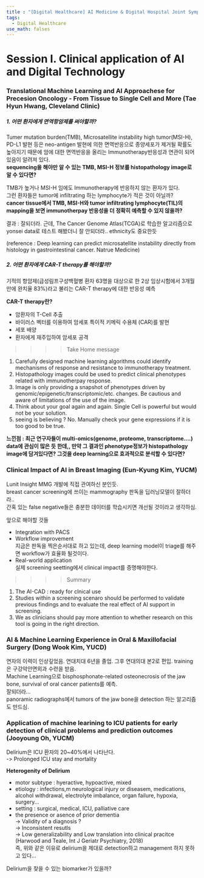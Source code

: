 ```yaml
---
title : "[Digital Healthcare] AI Medicine & Digital Hospital Joint Symposium"
tags:
  - Digital Healthcare
use_math: falses
---
```



# Session I. Clinical application of AI and Digital Technology
### Translational Machine Learning and AI Approachese for Precesion Oncology - From Tissue to Single Cell and More (Tae Hyun Hwang, Cleveland Clinic)
    
##### 1. 어떤 환자에게 면역항암제를 써야할까?  

Tumer mutation burden(TMB), Microsatellite instability high tumor(MSI-H), PD-L1 발현 등은 neo-antigen 발현에 의한 면역반응으로 종양세포가 제거될 확률도 높아지기 때문에 암에 대한 면역반응을 올리는 Immunotherapy반응성과 연관이 되어있음이 알려져 있다.  
**sequencing을 해야만 알 수 있는 TMB, MSI-H 정보를 histopathology image로 알 수 있다면?**  
  
TMB가 높거나 MSI-H 임에도 Immunotherapy에 반응하지 않는 환자가 있다.  
그런 환자들은 tumor에 infiltrating 하는 lymphocyte가 적은 것이 아닐까?  
**cancer tissue에서 TMB, MSI-H와 tumor infiltrating lymphocyte(TIL)의 mapping을 보면 immunotherpay 반응성을 더 정확히 예측할 수 있지 않을까?**  

결과 : 잘되더라. 근데, The Cancer Genome Atlas(TCGA)로 학습한 알고리즘으로 yonsei data로 테스트 해봤더니 잘 안되더라.. ethnicity도 중요한듯 
       
  
(reference : Deep learning can predict microsatellite instability directly from histology in gastrointestinal cancer. Natrue Medicine)  
  
##### 2. 어떤 환자에게 CAR-T therapy를 해야할까?  
기적의 항암제(급성림프구성백혈병 환자 63명을 대상으로 한 2상 임상시험에서 3개월만에 완치율 83%)라고 불리는 CAR-T therapy에 대한 반응성 예측  
  
**CAR-T therapy란?**
- 암환자의 T-Cell 추출  
- 바이러스 벡터를 이용하여 암세포 특이적 키메릭 수용체 (CAR)를 발현  
- 세포 배양  
- 환자에게 재주입하여 암세포 공격  

>>>> Take Home message  
1. Carefully designed machine learning algorithms could identify mechanisms of response and resistance to immunotherapy treatment.  
2. Histopathology images could be used to predict clinical phenotypes related with immunotherpay response.  
3. Image is only providing a snapshot of phenotypes driven by genomic/epigenetic/transcriptomic/etc. changes. Be cautious and aware of limitations of the use of the image.  
4. Think about your goal again and again. Single Cell is powerful but would not be your solution.  
5. seeing is believing ? No. Manually check your gene expressions if it is too good to be true.

**느낀점 : 최근 연구자들이 multi-omics(genome, proteome, transcriptome....) data에 관심이 많은 듯 한데,, 만약 그 결과인 phenotype정보가 histopathology image에 담겨있다면? 그것을 deep learning으로 효과적으로 분석할 수 있다면?**
  
### Clinical Impact of AI in Breast Imaging (Eun-Kyung Kim, YUCM)
Lunit Insight MMG 개발에 직접 관여하신 분인듯.  
breast cancer screening에 쓰이는 mammography 판독을 딥러닝모델이 잘하더라..  
간혹 있는 false negative들은 충분한 데이터를 학습시키면 개선될 것이라고 생각하심.
  
앞으로 해야할 것들
- Integration with PACS  
- Workflow improvement  
  지금은 판독을 찍은순서대로 하고 있는데, deep learning model이 triage를 해주면 workflow가 효율화 될것이다.
- Real-world application  
  실제 screening seetting에서 clinical impact를 증명해야한다.  
  
>>>> Summary  
1. The AI-CAD : ready for clnical use  
2. Studies within a screening scenaro should be performed to validate previous findings and to evaluate the real effect of AI support in screening.  
3. We as clinicians should pay more attention to whether research on this tool is going in the right direction.  

### AI & Machine Learning Experience in Oral & Maxillofacial Surgery (Dong Wook Kim, YUCD)  
연자의 이력이 인상깊었음. 연대치대 6년을 졸업. 그후 연대의대 본2로 편입. training은 구강악안면외과 수련을 받음.  
Machine Learning으로 bisphosphonate-related osteonecrosis of the jaw bone, survival of oral cancer patients를 예측.  
잘되더라...  
panoramic radiographs에서 tumors of the jaw bone을 detection 하는 알고리즘도 만드심.  
  
### Application of machine learining to ICU patients for early detection of clinical problems and prediction outcomes (Jooyoung Oh, YUCM)  
Delirium은 ICU 환자의 20~40%에서 나타난다.  
-> Prolonged ICU stay and mortality  
  
**Heterogenity of Delirium**
- motor subtype : hyeractive, hypoactive, mixed  
- etiology : infections,m neurological injury or diseasem, medications, alcohol withdrawal, electrolyte imbalance, organ failure, hypoxia, surgery...  
- setting : surgical, medical, ICU, palliative care  
- the presence or asence of prior dementia  
-> Validity of a diagnosis ?  
-> Inconsistent resutls  
-> Low generalizability and Low translation into clinical pracitce  
(Harwood and Teale, Int J Geriatr Psychiatry, 2018)  
즉, 위와 같은 이유로 delirium을 제대로 detection하고 management 하지 못하고 있다...  

Delirium을 찾을 수 있는 biomarker가 있을까?  
  


